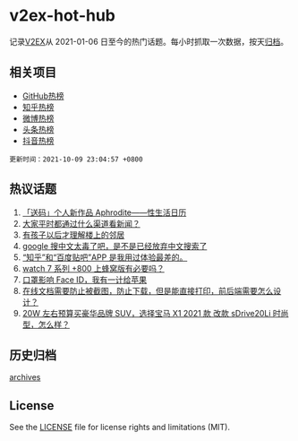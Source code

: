 # v2ex-hot-hub

 记录[V2EX](https://www.v2ex.com/)从 2021-01-06 日至今的热门话题。每小时抓取一次数据，按天[归档](archives)。
 
 ## 相关项目

- [GitHub热榜](https://github.com/lonnyzhang423/github-hot-hub)
- [知乎热榜](https://github.com/lonnyzhang423/zhihu-hot-hub)
- [微博热榜](https://github.com/lonnyzhang423/weibo-hot-hub)
- [头条热榜](https://github.com/lonnyzhang423/toutiao-hot-hub)
- [抖音热榜](https://github.com/lonnyzhang423/douyin-hot-hub)


 `更新时间：2021-10-09 23:04:57 +0800`

## 热议话题

1. [「送码」个人新作品 Aphrodite——性生活日历](https://www.v2ex.com/t/806679)
1. [大家平时都通过什么渠道看新闻？](https://www.v2ex.com/t/806590)
1. [有孩子以后才理解楼上的邻居](https://www.v2ex.com/t/806683)
1. [google 搜中文太毒了吧，是不是已经放弃中文搜索了](https://www.v2ex.com/t/806592)
1. [“知乎”和“百度贴吧”APP 是我用过体验最差的。](https://www.v2ex.com/t/806624)
1. [watch 7 系列 +800 上蜂窝版有必要吗？](https://www.v2ex.com/t/806595)
1. [口罩影响 Face ID，我有一计给苹果](https://www.v2ex.com/t/806566)
1. [在线文档需要防止被截图，防止下载，但是能直接打印，前后端需要怎么设计？](https://www.v2ex.com/t/806677)
1. [20W 左右预算买豪华品牌 SUV，选择宝马 X1 2021 款 改款 sDrive20Li 时尚型，怎么样？](https://www.v2ex.com/t/806608)

## 历史归档

[archives](archives)

## License

See the [LICENSE](LICENSE) file for license rights and limitations (MIT).
